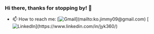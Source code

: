 ### Hi there, thanks for stopping by! 👋
- 📫 How to reach me:
[![Gmail](https://img.shields.io/badge/Jimmy%20Ko-%23D14836.svg?&style=flat-square&logo=gmail&logoColor=white&link=mailto:ko.jimmy09@gmail.com&target="_blank")](mailto:ko.jimmy09@gmail.com)
[![LinkedIn](https://img.shields.io/badge/Jimmy%20Ko-%230077B5.svg?&style=flat-square&logo=linkedin&logoColor=white&link=https://www.linkedin.com/in/jyk360/&target="_blank")](https://www.linkedin.com/in/jyk360/)

<!--
**jimmyko360/jimmyko360** is a ✨ _special_ ✨ repository because its `README.md` (this file) appears on your GitHub profile.

Here are some ideas to get you started:

- 🔭 I’m currently working on ...
- 🌱 I’m currently learning ...
- 👯 I’m looking to collaborate on ...
- 🤔 I’m looking for help with ...
- 💬 Ask me about ...
- 📫 How to reach me: ...
- 😄 Pronouns: ...
- ⚡ Fun fact: ...
-->
